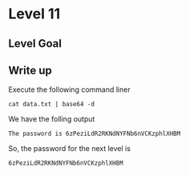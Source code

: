 # Level 11

## Level Goal

## Write up

Execute the following command liner 
```
cat data.txt | base64 -d
```

We have the folling output
```
The password is 6zPeziLdR2RKNdNYFNb6nVCKzphlXHBM

```

So, the password for the next level is
```
6zPeziLdR2RKNdNYFNb6nVCKzphlXHBM
```
